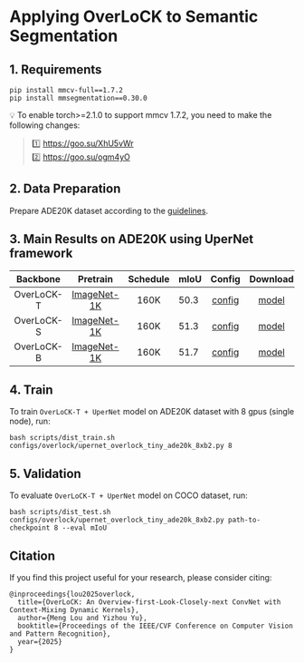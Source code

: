 # Applying OverLoCK to Semantic Segmentation   

## 1. Requirements

```
pip install mmcv-full==1.7.2
pip install mmsegmentation==0.30.0
```
💡 To enable torch>=2.1.0 to support mmcv 1.7.2, you need to make the following changes:  
> 1️⃣ https://goo.su/XhU5vWr     
> 2️⃣ https://goo.su/ogm4yO



## 2. Data Preparation

Prepare ADE20K dataset according to the [guidelines](https://github.com/open-mmlab/mmsegmentation/blob/main/docs/en/user_guides/2_dataset_prepare.md).  

## 3. Main Results on ADE20K using UperNet framework

|    Backbone   |   Pretrain  | Schedule | mIoU |                         Config                          | Download |
|:-------------:|:-----------:|:--------:|--------|:-------------------------------------------------------:|:----------:|
| OverLoCK-T | [ImageNet-1K](https://github.com/LMMMEng/OverLoCK/releases/download/v1/overlock_t_in1k_224.pth)|    160K    |  50.3     |    [config](configs/overlock/upernet_overlock_tiny_ade20k_8xb2.py)    |[model](https://github.com/LMMMEng/OverLoCK/releases/download/v1/upernet_overlock_tiny_ade20k.pth)          |
| OverLoCK-S | [ImageNet-1K](https://github.com/LMMMEng/OverLoCK/releases/download/v1/overlock_s_in1k_224.pth)|    160K    |51.3       |    [config](configs/overlock/upernet_overlock_small_ade20k_8xb2.py)    |[model](https://github.com/LMMMEng/OverLoCK/releases/download/v1/upernet_overlock_small_ade20k.pth)           |
| OverLoCK-B | [ImageNet-1K](https://github.com/LMMMEng/OverLoCK/releases/download/v1/overlock_b_in1k_224.pth) |    160K    |51.7        |    [config](configs/overlock/upernet_overlock_base_ade20k_8xb2.py)    |[model](https://github.com/LMMMEng/OverLoCK/releases/download/v1/upernet_overlock_base_ade20k.pth)           |

## 4. Train
To train ``OverLoCK-T + UperNet`` model on ADE20K dataset with 8 gpus (single node), run:
```
bash scripts/dist_train.sh configs/overlock/upernet_overlock_tiny_ade20k_8xb2.py 8
```

## 5. Validation
To evaluate ``OverLoCK-T + UperNet`` model on COCO dataset, run:
```
bash scripts/dist_test.sh configs/overlock/upernet_overlock_tiny_ade20k_8xb2.py path-to-checkpoint 8 --eval mIoU
```

## Citation
If you find this project useful for your research, please consider citing:

```
@inproceedings{lou2025overlock,
  title={OverLoCK: An Overview-first-Look-Closely-next ConvNet with Context-Mixing Dynamic Kernels},
  author={Meng Lou and Yizhou Yu},
  booktitle={Proceedings of the IEEE/CVF Conference on Computer Vision and Pattern Recognition},
  year={2025}
}
```
